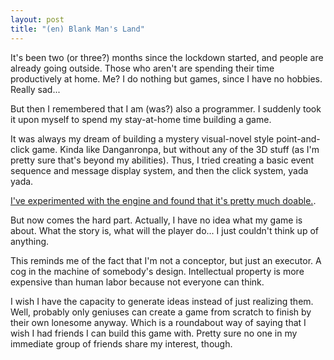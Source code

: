 ```yaml
---
layout: post
title: "(en) Blank Man's Land"
---
```


It's been two (or three?) months since the lockdown started, and people are already going outside. Those who aren't are spending their time productively at home. Me? I do nothing but games, since I have no hobbies. Really sad...

But then I remembered that I am (was?) also a programmer. I suddenly took it upon myself to spend my stay-at-home time building a game.

It was always my dream of building a mystery visual-novel style point-and-click game. Kinda like Danganronpa, but without any of the 3D stuff (as I'm pretty sure that's beyond my abilities). Thus, I tried creating a basic event sequence and message display system, and then the click system, yada yada.

[I've experimented with the engine and found that it's pretty much doable.](https://hermitpopcorn.github.io/godot-test/).

But now comes the hard part. Actually, I have no idea what my game is about. What the story is, what will the player do... I just couldn't think up of anything.

This reminds me of the fact that I'm not a conceptor, but just an executor. A cog in the machine of somebody's design. Intellectual property is more expensive than human labor because not everyone can think.

I wish I have the capacity to generate ideas instead of just realizing them. Well, probably only geniuses can create a game from scratch to finish by their own lonesome anyway. Which is a roundabout way of saying that I wish I had friends I can build this game with. Pretty sure no one in my immediate group of friends share my interest, though.
